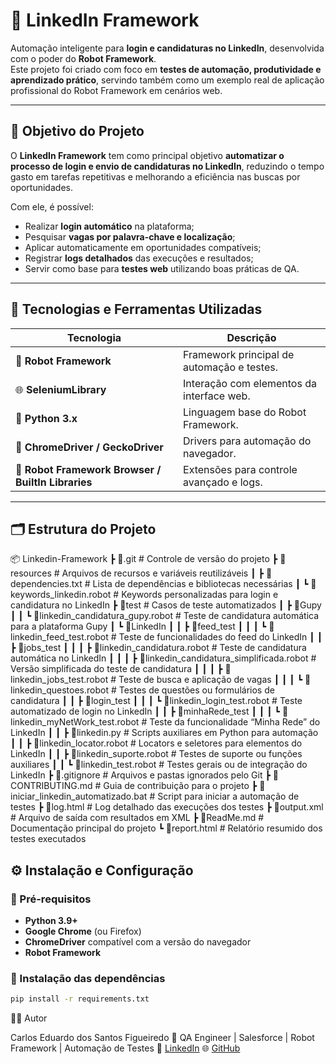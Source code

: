 # 🤖 LinkedIn Framework

Automação inteligente para **login e candidaturas no LinkedIn**, desenvolvida com o poder do **Robot Framework**.  
Este projeto foi criado com foco em **testes de automação, produtividade e aprendizado prático**, servindo também como um exemplo real de aplicação profissional do Robot Framework em cenários web.

---

## 🚀 Objetivo do Projeto

O **LinkedIn Framework** tem como principal objetivo **automatizar o processo de login e envio de candidaturas no LinkedIn**, reduzindo o tempo gasto em tarefas repetitivas e melhorando a eficiência nas buscas por oportunidades.

Com ele, é possível:
- Realizar **login automático** na plataforma;
- Pesquisar **vagas por palavra-chave e localização**;
- Aplicar automaticamente em oportunidades compatíveis;
- Registrar **logs detalhados** das execuções e resultados;
- Servir como base para **testes web** utilizando boas práticas de QA.

---

## 🧠 Tecnologias e Ferramentas Utilizadas

| Tecnologia | Descrição |
|-------------|------------|
| 🐍 **Robot Framework** | Framework principal de automação e testes. |
| 🌐 **SeleniumLibrary** | Interação com elementos da interface web. |
| 📄 **Python 3.x** | Linguagem base do Robot Framework. |
| 🧰 **ChromeDriver / GeckoDriver** | Drivers para automação do navegador. |
| 🧪 **Robot Framework Browser / BuiltIn Libraries** | Extensões para controle avançado e logs. |

---

## 🗂️ Estrutura do Projeto

📦 Linkedin-Framework
 ┣ 📂.git # Controle de versão do projeto
 ┣ 📂resources # Arquivos de recursos e variáveis reutilizáveis
 ┃ ┣ 📜dependencies.txt # Lista de dependências e bibliotecas necessárias
 ┃ ┗ 📜keywords_linkedin.robot # Keywords personalizadas para login e candidatura no LinkedIn
 ┣ 📂test # Casos de teste automatizados
 ┃ ┣ 📂Gupy 
 ┃ ┃ ┗ 📜linkedin_candidatura_gupy.robot # Teste de candidatura automática para a plataforma Gupy
 ┃ ┗ 📂LinkedIn
 ┃ ┃ ┣ 📂feed_test
 ┃ ┃ ┃ ┗ 📜linkedin_feed_test.robot # Teste de funcionalidades do feed do LinkedIn
 ┃ ┃ ┣ 📂jobs_test
 ┃ ┃ ┃ ┣ 📜linkedin_candidatura.robot # Teste de candidatura automática no LinkedIn
 ┃ ┃ ┃ ┣ 📜linkedin_candidatura_simplificada.robot # Versão simplificada do teste de candidatura
 ┃ ┃ ┃ ┣ 📜linkedin_jobs_test.robot # Teste de busca e aplicação de vagas
 ┃ ┃ ┃ ┗ 📜linkedin_questoes.robot # Testes de questões ou formulários de candidatura
 ┃ ┃ ┣ 📂login_test
 ┃ ┃ ┃ ┗ 📜linkedin_login_test.robot # Teste automatizado de login no LinkedIn
 ┃ ┃ ┣ 📂minhaRede_test
 ┃ ┃ ┃ ┗ 📜linkedin_myNetWork_test.robot # Teste da funcionalidade “Minha Rede” do LinkedIn
 ┃ ┃ ┣ 📜linkedin.py # Scripts auxiliares em Python para automação
 ┃ ┃ ┣ 📜linkedin_locator.robot # Locators e seletores para elementos do LinkedIn
 ┃ ┃ ┣ 📜linkedin_suporte.robot # Testes de suporte ou funções auxiliares
 ┃ ┃ ┗ 📜linkedin_test.robot # Testes gerais ou de integração do LinkedIn
 ┣ 📜.gitignore # Arquivos e pastas ignorados pelo Git
 ┣ 📜CONTRIBUTING.md # Guia de contribuição para o projeto
 ┣ 📜iniciar_linkedin_automatizado.bat # Script para iniciar a automação de testes
 ┣ 📜log.html # Log detalhado das execuções dos testes
 ┣ 📜output.xml # Arquivo de saída com resultados em XML
 ┣ 📜ReadMe.md # Documentação principal do projeto
 ┗ 📜report.html # Relatório resumido dos testes executados


## ⚙️ Instalação e Configuração

### 🔹 Pré-requisitos

- **Python 3.9+**
- **Google Chrome** (ou Firefox)
- **ChromeDriver** compatível com a versão do navegador
- **Robot Framework**

### 🔹 Instalação das dependências

```bash
pip install -r requirements.txt
```
👨‍💻 Autor

Carlos Eduardo dos Santos Figueiredo
💼 QA Engineer | Salesforce | Robot Framework | Automação de Testes
📧 [LinkedIn](https://www.linkedin.com/in/carlos-eduardo-dos-santos-figueiredo-123456789/)
🌐 [GitHub](https://github.com/carloseduardonit)

